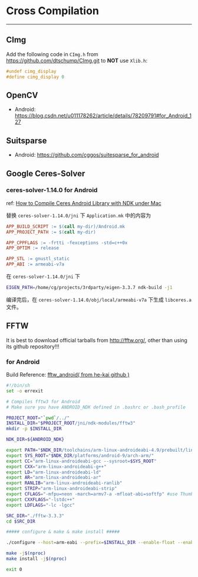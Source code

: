# Cross Compilation

---

## CImg

Add the following code in `CImg.h` from https://github.com/dtschump/CImg.git to **NOT** use `Xlib.h`:

```c++
#undef cimg_display
#define cimg_display 0
```


## OpenCV

* Android: https://blog.csdn.net/u011178262/article/details/78209791#for_Android_127


## Suitsparse

* Android: https://github.com/cggos/suitesparse_for_android


## Google Ceres-Solver

### ceres-solver-1.14.0 for Android

ref: [How to Compile Ceres Android Library with NDK under Mac](https://programmer.group/how-to-compile-ceres-android-library-with-ndk-under-mac.html)

替换 `ceres-solver-1.14.0/jni` 下 `Application.mk` 中的内容为

```makefile
APP_BUILD_SCRIPT := $(call my-dir)/Android.mk
APP_PROJECT_PATH := $(call my-dir)

APP_CPPFLAGS := -frtti -fexceptions -std=c++0x
APP_OPTIM := release

APP_STL := gnustl_static
APP_ABI := armeabi-v7a
```

在 `ceres-solver-1.14.0/jni` 下

```sh
EIGEN_PATH=/home/cg/projects/3rdparty/eigen-3.3.7 ndk-build -j1
```

编译完后，在 `ceres-solver-1.14.0/obj/local/armeabi-v7a` 下生成 `libceres.a` 文件。

## FFTW

It is best to download official tarballs from http://fftw.org/, other than using its github repository!!!

### for Android

Build Reference: [fftw_android( from he-kai github )](https://github.com/hekai/fftw_android)

```sh
#!/bin/sh
set -o errexit

# Compiles fftw3 for Android
# Make sure you have ANDROID_NDK defined in .bashrc or .bash_profile

PROJECT_ROOT="`pwd`/../"
INSTALL_DIR="$PROJECT_ROOT/jni/ndk-modules/fftw3"
mkdir -p $INSTALL_DIR

NDK_DIR=${ANDROID_NDK}

export PATH="$NDK_DIR/toolchains/arm-linux-androideabi-4.9/prebuilt/linux-x86_64/bin/:$PATH"
export SYS_ROOT="$NDK_DIR/platforms/android-9/arch-arm/"
export CC="arm-linux-androideabi-gcc --sysroot=$SYS_ROOT"
export CXX="arm-linux-androideabi-g++"
export LD="arm-linux-androideabi-ld"
export AR="arm-linux-androideabi-ar"
export RANLIB="arm-linux-androideabi-ranlib"
export STRIP="arm-linux-androideabi-strip"
export CFLAGS="-mfpu=neon -march=armv7-a -mfloat-abi=softfp" #use Thumb-2 instructs
export CXXFLAGS="-lstdc++"
export LDFLAGS="-lc -lgcc"

SRC_DIR="./fftw-3.3.3"
cd $SRC_DIR

##### configure & make & make install #####

./configure --host=arm-eabi --prefix=$INSTALL_DIR --enable-float --enable-neon

make -j$(nproc)
make install -j$(nproc)

exit 0
```
